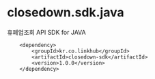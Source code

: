 closedown.sdk.java
================

휴폐업조회 API SDK for JAVA


		<dependency>
			<groupId>kr.co.linkhub</groupId>
			<artifactId>closedown-sdk</artifactId>
			<version>1.0.0</version>
		</dependency>
